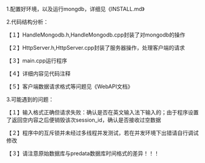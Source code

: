 1.配置好环境，以及运行mongdb，详细见《INSTALL.md》

2.代码结构分析：

【１】HandleMongodb.h,HandleMongodb.cpp封装了对mongodb的操作

【２】HttpServer.h,HttpServer.cpp封装了服务器操作，处理客户端的请求

【３】main.cpp运行程序

【４】详细内容见代码注释

【５】客户端数据请求格式等问题见《WebAPI文档》

3.可能遇到的问题：

【１】输入格式正确但请求失败：确认是否在英文输入法下输入的；由于程序设置了返回空内容之后便销毁该次session_id，确认是否接收过空数据

【２】程序中的互斥锁并未经过多线程并发测试，若在并发环境下出错请自行调试修改

【３】请注意原始数据库与predata数据库时间格式的差异！！！

